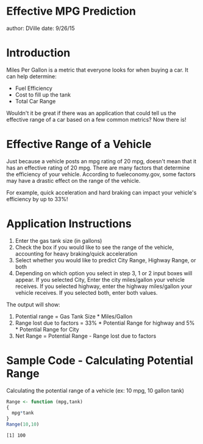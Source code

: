 Effective MPG Prediction
========================================================
author: DVille
date: 9/26/15

Introduction
========================================================

Miles Per Gallon is a metric that everyone looks for when buying a car. It can help determine:

- Fuel Efficiency
- Cost to fill up the tank
- Total Car Range

Wouldn't it be great if there was an application that could tell us the effective range of a car based on a few common metrics? Now there is!

Effective Range of a Vehicle
========================================================
Just because a vehicle posts an mpg rating of 20 mpg, doesn't mean that it has an effective rating of 20 mpg. There are many factors that determine the efficiency of your vehicle. According to fueleconomy.gov, some factors may have a drastic effect on the range of the vehicle.

For example, quick acceleration and hard braking can impact your vehicle's efficiency by up to 33%!

Application Instructions
========================================================

1) Enter the gas tank size (in gallons)
2) Check the box if you would like to see the range of the vehicle, accounting for heavy braking/quick acceleration
3) Select whether you would like to predict City Range, Highway Range, or both
4) Depending on which option you select in step 3, 1 or 2 input boxes will appear. If you selected City, Enter the city miles/gallon your vehicle receives. If you selected highway, enter the highway miles/gallon your vehicle receives. If you selected both, enter both values.

The output will show:
1) Potential range = Gas Tank Size * Miles/Gallon
2) Range lost due to factors = 33% * Potential Range for highway and 5% * Potential Range for City
3) Net Range = Potential Range - Range lost due to factors




Sample Code - Calculating Potential Range
========================================================
Calculating the potential range of a vehicle (ex: 10 mpg, 10 gallon tank)

```r
Range <- function (mpg,tank)
{
  mpg*tank
}
Range(10,10)
```

```
[1] 100
```

